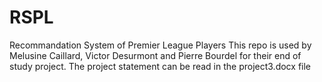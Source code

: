 # RSPL
Recommandation System of Premier League Players
This repo is used by Melusine Caillard, Victor Desurmont and Pierre Bourdel for their end of study project. The project statement can be read in the project3.docx file
